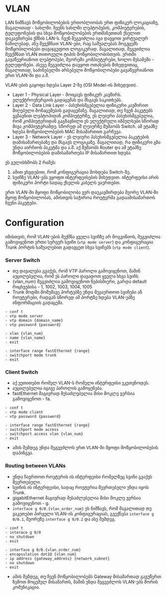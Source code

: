 # VLAN

LAN ნიშნავს მოწყობილობების ერთობლიობას ერთ ფიზიკურ ლოკაციაზე, მაგალითად - სახლში. ჩვენს სახლში ლეპტოპების, კომპიუტერების, ტელეფონების და სხვა მოწყობილობების ერთმანეთთან ქსელით დაკავშირება ქმნის LAN-ს. ჩვენ შეგვიძლია იგი დავყოთ ვირტუალურ ნაწილებად, ანუ შევქმნათ VLAN-ები, რაც საშუალებას მოგვცემს მოწყობილობები დავაჯგუფოთ ლოგიკურად. მაგალითად, შეგვიძლია შევქმნათ VLAN თითოეული ტიპის მოწყობილობისთვის. ერთში გავაწევრიანოთ ლეპტოპები, მეორეში კომპიუტერები, ხოლო მესამეში - ტელეფონები. ასევე შეგვიძლია დავყოთ ოთახების მიხედვითაც, მაგალითად, საძინებელში არსებული მოწყობილობები გავაწევრიანოთ ერთ VLAN-ში და ა.შ.

VLAN-ების გაყოფა ხდება Layer 2-ზე (OSI Model-ის მიხედვით). 

- Layer 1 - Physical Layer - მოიცავს ფიზიკურ კავშირს. ელექტროენერგიის გადაცემას და მსგავს საკითხებს.
- Layer 2 - Data Link Layer - პასუხისმგებელია ფიზიკური კავშირით მიღებული მონაცემების გადაცემაზე. მაგალითად, თუ ჩვენ პაკეტებს ვგზავნით ლეპტოპიდან კომპიუტერზე, ეს ლეიერი პასუხისმგებელია, რომ კომპიუტერიდან გაგზავნილი ეს ელექტრული იმპულსები სწორად მივა კომპიუტერამდე. სწორედ ამ ლეიერზე მუშაობს Switch. ამ ეტაპზე ხდება მოწყობილობების MAC მისამართით გარჩევა.
- Layer 3 - Network Layer - ეს ლეიერი პასუხისმგებელია პაკეტების დამისამართებაზე და მსგავს ლოგიკაზე. მაგალითად, რა ფიზიკური გზა უნდა აირჩიოს პაკეტმა და ა.შ. აქ მუშაობს Router და ამ ეტაპზე მოწყობილობების დამისამართება IP მისამართით ხდება.

ეს გულისხმობს 2 რამეს:

1. ამით ვხვდებით, რომ კონფიგურაცია მოხდება Switch-ზე.
2. სვიჩზე VLAN-ებს ვყოფთ ინტერფეისების მიხედვით. ინტერფეისი არის ფიზიკური პორტი სადაც ქსელის კაბელს ვაერთებთ.

ერთ VLAN-ში მყოფი მოწყობილობა ვერ დაუკავშირდება მეორე VLAN-ში მყოფ მოწყობილობას, ამისთვის საჭიროა როუტერმა გადაამისამართოს ჩვენი პაკეტები.

# Configuration

იმისთვის, რომ VLAN-ების შექმნა ყველა სვიჩზე არ მოგვიწიოს, შეგვიძლია გამოვიყენოთ ერთი სერვერ სვიჩი (`vtp mode server`) და კონფიგურაცია Trunk პორტის საშუალებით გადავცეთ სხვა სვიჩებს (`vtp mode client`).

### Server Switch

- თუ დავალება გვაქვს, რომ VTP პაროლი გამოვიყენოთ, მაშინ აუცილებელია, რომ ეს პაროლი დავადოთ ყველა სხვა სვიჩს.
- {vlan_num} შეგვიძლია გამოვიყენოთ ნებისმიერი, გარდა default რიცხვებისა - 1, 1002, 1003, 1004, 1005
-  Trunk მოდში მომუშავე პორტებზე უნდა შევაერთოთ სვიჩები ან როუტერები, რადგან სწორედ ამ პორტზე ხდება VLAN-ებზე ინფორმაციის გადაცემა.

```
- conf t
- vtp mode server
- vtp domain {domain_name}
- vtp password {password}

- vlan {vlan_num}
- name {vlan_name}
- exit

- interface range fastEthernet {range}
- switchport mode trunk
- exit
```

### Client Switch

- აქ ვუთითებთ რომელ VLAN-ს რომელი ინტერფეისი ეკუთვნოდეს.
- აუცილებელია იგივე პაროლის გამოყენება.
- fastEthernet მაგივრად შესაძლებელია მისი მოკლე ვერსია გამოვიყენოთ - fa.

```
- conf t
- vtp mode client
- vtp password {password}

- interface range fastEthernet {range}
- switchport mode access
- switchport access vlan {vlan_num}
- exit
```

- ამის შემდეგ უნდა შეგვეძლოს ერთ VLAN-ში მყოფი მოწყობილობების დაპინგვა.

### Routing between VLANs

- უნდა ჩავრთოთ როუტერის ის ინტერფეისი რომელზეც სვიჩი გვაქვს შეერთებული.
- სვიჩის ის ინტერფეისი, სადაც როუტერია შეერთებული უნდა იყოს Trunk.
-  gigabitEthernet მაგივრად შესაძლებელია მისი მოკლე ვერსია გამოვიყენოთ - g.
- `interface g 0/0.{vlan_order_num}` ეს ნიშნავს, რომ მაგალითად თუ ვაკეთებთ პირველი VLAN-ის კონფიგურაციას, გვექნება `interface g 0/0.1`, მეორეზე `interface g 0/0.2` და ასე შემდეგ.

```
- conf t
- interace g 0/0
- no shutdown
- exit

- interface g 0/0.{vlan_order_num}
- encapsulation dot1Q {vlan_num}
- ip address {gateway_address} {network_subnet}
- no shutdown
- exit
```

- ამის შემდეგ, თუ ჩვენ მოწყობილობებს Gateway მისამართად გავუწერთ ზემოთ მოცემულ მისამართს, მაშინ უნდა შეგვეძლოს VLAN-ებს შორის კომუნიკაცია.
